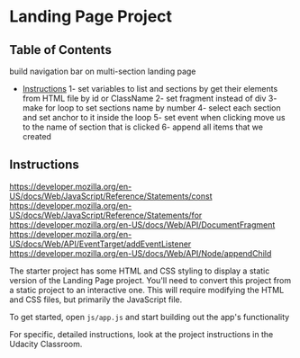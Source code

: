 # Landing Page Project

## Table of Contents
build navigation bar on multi-section landing page
* [Instructions](#instructions)
1- set variables to list and sections by get their elements from HTML file by id or ClassName
2- set fragment instead of div
3- make for loop to set sections name by number
4- select each section and set anchor to it inside the loop
5- set event when clicking move us to the name of section that is clicked
6- append all items that we created
## Instructions
https://developer.mozilla.org/en-US/docs/Web/JavaScript/Reference/Statements/const
https://developer.mozilla.org/en-US/docs/Web/JavaScript/Reference/Statements/for
https://developer.mozilla.org/en-US/docs/Web/API/DocumentFragment
https://developer.mozilla.org/en-US/docs/Web/API/EventTarget/addEventListener
https://developer.mozilla.org/en-US/docs/Web/API/Node/appendChild

The starter project has some HTML and CSS styling to display a static version of the Landing Page project. You'll need to convert this project from a static project to an interactive one. This will require modifying the HTML and CSS files, but primarily the JavaScript file.

To get started, open `js/app.js` and start building out the app's functionality

For specific, detailed instructions, look at the project instructions in the Udacity Classroom.
